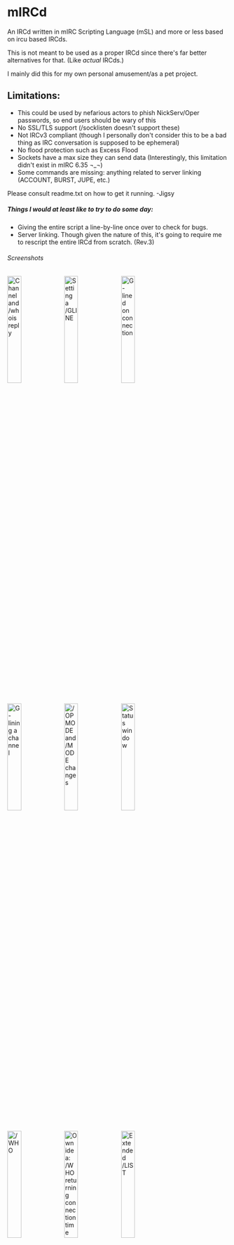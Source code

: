 # mIRCd
An IRCd written in mIRC Scripting Language (mSL) and more or less based on ircu based IRCds.

This is not meant to be used as a proper IRCd since there's far better alternatives for that. (Like *actual* IRCds.)

I mainly did this for my own personal amusement/as a pet project.


## Limitations:
* This could be used by nefarious actors to phish NickServ/Oper passwords, so end users should be wary of this
* No SSL/TLS support (/socklisten doesn't support these)
* Not IRCv3 compliant (though I personally don't consider this to be a bad thing as IRC conversation is supposed to be ephemeral)
* No flood protection such as Excess Flood
* Sockets have a max size they can send data (Interestingly, this limitation didn't exist in mIRC 6.35 ¬_¬)
* Some commands are missing: anything related to server linking (ACCOUNT, BURST, JUPE, etc.)

Please consult readme.txt on how to get it running. -Jigsy


##### Things I would at least like to try to do some day:
* Giving the entire script a line-by-line once over to check for bugs.
* Server linking. Though given the nature of this, it's going to require me to rescript the entire IRCd from scratch. (Rev.3)

###### Screenshots

<img src="https://user-images.githubusercontent.com/34282672/211921072-acef6be8-60a5-46fe-8ea6-5d5022f22ab4.png" width="25%" height="25%" title="Channel and /whois reply" /> <img src="https://user-images.githubusercontent.com/34282672/211921076-3ab9a730-7ec2-4e8c-b366-b777628f650c.png" width="25%" height="25%" title="Setting a /GLINE" /> <img src="https://user-images.githubusercontent.com/34282672/211921080-cbb5c4bd-1575-48d1-940f-2c09b8de611e.png" width="25%" height="25%" title="G-lined on connection" />
<img src="https://user-images.githubusercontent.com/34282672/211921083-963f98ce-b964-4d6c-bfdd-3ed46de4efd4.png" width="25%" height="25%" title="G-lining a channel" /> <img src="https://user-images.githubusercontent.com/34282672/211921086-03977227-3244-44b1-8f1b-81d857d62082.png" width="25%" height="25%" title="/OPMODE and /MODE changes" /> <img src="https://user-images.githubusercontent.com/34282672/211921087-ccce2f9b-db0f-4b73-acdd-050a95942fb6.png" width="25%" height="25%" title="Status window" />
<img src="https://user-images.githubusercontent.com/34282672/214992267-840efb96-e188-423c-871c-07017e919d2c.png" width="25%" height="25%" title="/WHO" /> <img src="https://github.com/Jigsy1/mIRCd/assets/34282672/86b41cc3-a35b-4183-8e1a-ec5783af76dd" width="25%" height="25%" title="Own idea: /WHO returning connection time" /> <img src="https://github.com/Jigsy1/mIRCd/assets/34282672/2a2719f3-5e94-410c-85d5-c596fe41300f" width="25%" height="25%" title="Extended /LIST" />
